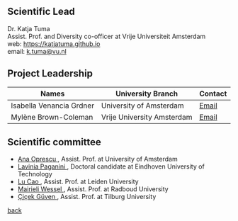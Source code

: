 

## Scientific Lead
Dr. Katja Tuma <br>
Assist. Prof. and Diversity co-officer at Vrije Universiteit Amsterdam <br>
web: https://katjatuma.github.io <br>
email: k.tuma@vu.nl <br>


## Project Leadership

| Names                              | University Branch          | Contact                                |
|------------------------------------|----------------------------|----------------------------------------|
| Isabella Venancia Grdner           | University of Amsterdam    | [Email](mailto:hack4her2024@gmail.com) |
| Mylène Brown-Coleman               | Vrije University Amsterdam | [Email](mailto:hack4her2024@gmail.com) |


## Scientific committee
* <a href="https://www.uva.nl/en/profile/o/p/a.m.oprescu/a.m.oprescu.html"> Ana Oprescu </a>, Assist. Prof. at University of Amsterdam
* <a href="https://research.tue.nl/en/persons/lavinia-paganini"> Lavinia Paganini </a>, Doctoral candidate at Eindhoven University of Technology
* <a href="https://www.universiteitleiden.nl/en/staffmembers/1/lu-cao#tab-1"> Lu Cao </a>, Assist. Prof. at Leiden University 
* <a href="https://mairieli.com"> Mairieli Wessel </a>, Assist. Prof. at Radboud University
* <a href="https://www.tilburguniversity.edu/staff/c-guven"> Çiçek Güven </a>, Assist. Prof. at Tilburg University

[back](./)

